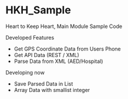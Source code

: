 # HKH_Sample
Heart to Keep Heart, Main Module Sample Code


Developed Features

- Get GPS Coordinate Data from Users Phone
- Get API Data (REST / XML)
- Parse Data from XML (AED/Hospital)

Developing now

- Save Parsed Data in List
- Array Data with smallist integer
